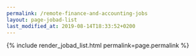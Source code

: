 ```yaml
---
permalink: /remote-finance-and-accounting-jobs
layout: page-jobad-list
last_modified_at: 2019-08-14T18:33:52+0200
---
```

{% include render_jobad_list.html permalink=page.permalink %}
